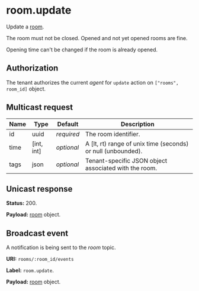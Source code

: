 # room.update

Update a [room](../room.md#room).

The room must not be closed. Opened and not yet opened rooms are fine.

Opening time can't be changed if the room is already opened.

## Authorization

The tenant authorizes the current _agent_ for `update` action on `["rooms", room_id]` object.

## Multicast request

Name | Type       | Default    | Description
-----| ---------- | ---------- | ------------------------------------------------------------
id   | uuid       | _required_ | The room identifier.
time | [int, int] | _optional_ | A [lt, rt) range of unix time (seconds) or null (unbounded).
tags | json       | _optional_ | Tenant-specific JSON object associated with the room.

## Unicast response

**Status:** 200.

**Payload:** [room](../room.md#room) object.

## Broadcast event

A notification is being sent to the _room_ topic.

**URI:** `rooms/:room_id/events`

**Label:** `room.update`.

**Payload:** [room](../room.md#room) object.
